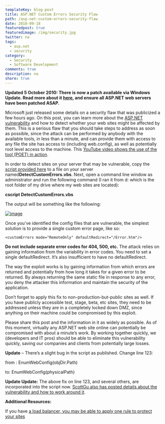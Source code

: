 ```yaml
---
templateKey: blog-post
title: ASP.NET Custom Errors Security Flaw
path: /asp-net-custom-errors-security-flaw
date: 2010-09-18
featuredpost: true
featuredimage: /img/security.jpg
twitter: na
tags:
  - asp.net
  - security
category:
  - Security
  - Software Development
comments: true
description: na
share: true
---
```

**Updated 5 October 2010: There is now a patch available via Windows Update. Read more about it [here](http://weblogs.asp.net/scottgu/archive/2010/09/30/asp-net-security-fix-now-on-windows-update.aspx), and ensure all ASP.NET web servers have been patched ASAP.**

Microsoft just released some details on a security flaw that was publicized a few hours ago. On this post, you can learn more about the [ASP.NET vulnerability](http://blogs.technet.com/b/srd/archive/2010/09/17/understanding-the-asp-net-vulnerability.aspx) and how to detect whether your web sites might be affected by them. This is a serious flaw that you should take steps to address as soon as possible, since the attack can be performed by anybody with the available tools, in less than a minute, and can provide them with access to any file the site has access to (including web.config), as well as potentially root level access to the machine. This [YouTube video shows the use of the tool (POET) in action](http://www.youtube.com/watch?v=yghiC_U2RaM&feature=player_embedded#!).

In order to detect sites on your server that may be vulnerable, copy the [script provided here](http://blogs.technet.com/b/srd/archive/2010/09/17/understanding-the-asp-net-vulnerability.aspx) to a file on your server named**DetectCustomErrors.vbs**. Next, open a command line window as administrator and run the following command (I ran it from d: which is the root folder of my drive where my web sites are located):

**cscript DetectCustomErrors.vbs**

The output will be something like the following:

[![image](/img/output.png "image")](/img/output.png)

Once you’ve identified the config files that are vulnerable, the simplest solution is to provide a single custom error page, like so:

`<customErrors mode="RemoteOnly" defaultRedirect="/Error.htm"/>`

**Do not include separate error codes for 404, 500, etc.** The attack relies on gaining information from the variability in error codes. You need to set a single defaultRedirect. It’s also insufficient to have no defaultRedirect.

The way the exploit works is by gaining information from which errors are returned and potentially from how long it takes for a given error to be returned. By always returning the same static file in response to any error, you deny the attacker this information and maintain the security of the application.

Don’t forget to apply this fix to non-production-but-public sites as well. If you have publicly accessible test, stage, beta, etc sites, they need to be addressed unless they are in a completely locked down DMZ, since anything on their machine could be compromised by this exploit.

Please share this post and the information in it as widely as possible. As of this moment, virtually any ASP.NET web site online can potentially be compromised with about a minute’s work. By working together quickly, we (developers and IT pros) should be able to eliminate this vulnerability quickly, saving our companies and clients from potentially large losses.

**Update** – There’s a slight bug in the script as published. Change line 123:

from : EnumWebConfig(objDir.Path)

to: EnumWebConfig(physicalPath)

**Update Update:** The above fix on line 123, and several others, are incorporated into the script now. [ScottGu also has posted details about the vulnerability and how to work around it](http://weblogs.asp.net/scottgu/archive/2010/09/18/important-asp-net-security-vulnerability.aspx).

**Additional Resources:**

If you have [a load balancer, you may be able to apply one rule to protect your sites](http://devcentral.f5.com/Tutorials/TechTips/tabid/63/articleType/ArticleView/articleId/41/Custom-error-pages-by-way-of-iRule.aspx)